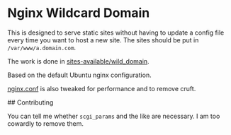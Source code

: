 # Nginx Wildcard Domain

This is designed to serve static sites without having to update a config file every time you want to 
host a new site. The sites should be put in `/var/www/a.domain.com`.

The work is done in [sites-available/wild_domain](sites-available/wild_domain).

Based on the default Ubuntu nginx configuration.

[nginx.conf](nginx.conf) is also tweaked for performance and to remove cruft.

## Contributing

You can tell me whether `scgi_params` and the like are necessary. I am too cowardly to remove them.
